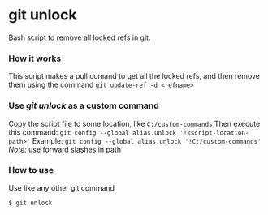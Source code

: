 # git unlock
Bash script to remove all locked refs in git.

### How it works
This script makes a pull comand to get all the locked refs, and then remove them using the command `git update-ref -d <refname>`

### Use *git unlock* as a custom command
Copy the script file to some location, like `C:/custom-commands`
Then execute this command: `git config --global alias.unlock '!<script-location-path>'`
Example: `git config --global alias.unlock '!C:/custom-commands'`
*Note:* use forward slashes in path

### How to use
Use like any other git command
```
$ git unlock
```